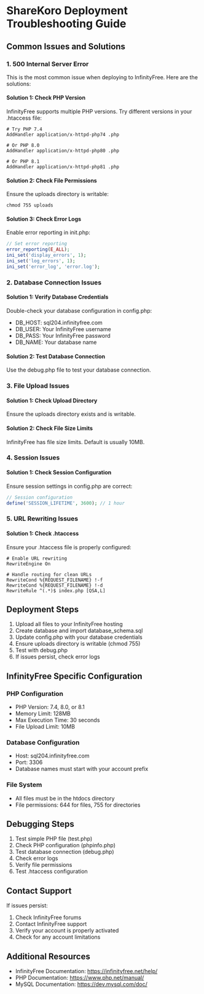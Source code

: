 # ShareKoro Deployment Troubleshooting Guide

## Common Issues and Solutions

### 1. 500 Internal Server Error

This is the most common issue when deploying to InfinityFree. Here are the solutions:

#### Solution 1: Check PHP Version
InfinityFree supports multiple PHP versions. Try different versions in your .htaccess file:
```
# Try PHP 7.4
AddHandler application/x-httpd-php74 .php

# Or PHP 8.0
AddHandler application/x-httpd-php80 .php

# Or PHP 8.1
AddHandler application/x-httpd-php81 .php
```

#### Solution 2: Check File Permissions
Ensure the uploads directory is writable:
```
chmod 755 uploads
```

#### Solution 3: Check Error Logs
Enable error reporting in init.php:
```php
// Set error reporting
error_reporting(E_ALL);
ini_set('display_errors', 1);
ini_set('log_errors', 1);
ini_set('error_log', 'error.log');
```

### 2. Database Connection Issues

#### Solution 1: Verify Database Credentials
Double-check your database configuration in config.php:
- DB_HOST: sql204.infinityfree.com
- DB_USER: Your InfinityFree username
- DB_PASS: Your InfinityFree password
- DB_NAME: Your database name

#### Solution 2: Test Database Connection
Use the debug.php file to test your database connection.

### 3. File Upload Issues

#### Solution 1: Check Upload Directory
Ensure the uploads directory exists and is writable.

#### Solution 2: Check File Size Limits
InfinityFree has file size limits. Default is usually 10MB.

### 4. Session Issues

#### Solution 1: Check Session Configuration
Ensure session settings in config.php are correct:
```php
// Session configuration
define('SESSION_LIFETIME', 3600); // 1 hour
```

### 5. URL Rewriting Issues

#### Solution 1: Check .htaccess
Ensure your .htaccess file is properly configured:
```
# Enable URL rewriting
RewriteEngine On

# Handle routing for clean URLs
RewriteCond %{REQUEST_FILENAME} !-f
RewriteCond %{REQUEST_FILENAME} !-d
RewriteRule ^(.*)$ index.php [QSA,L]
```

## Deployment Steps

1. Upload all files to your InfinityFree hosting
2. Create database and import database_schema.sql
3. Update config.php with your database credentials
4. Ensure uploads directory is writable (chmod 755)
5. Test with debug.php
6. If issues persist, check error logs

## InfinityFree Specific Configuration

### PHP Configuration
- PHP Version: 7.4, 8.0, or 8.1
- Memory Limit: 128MB
- Max Execution Time: 30 seconds
- File Upload Limit: 10MB

### Database Configuration
- Host: sql204.infinityfree.com
- Port: 3306
- Database names must start with your account prefix

### File System
- All files must be in the htdocs directory
- File permissions: 644 for files, 755 for directories

## Debugging Steps

1. Test simple PHP file (test.php)
2. Check PHP configuration (phpinfo.php)
3. Test database connection (debug.php)
4. Check error logs
5. Verify file permissions
6. Test .htaccess configuration

## Contact Support

If issues persist:
1. Check InfinityFree forums
2. Contact InfinityFree support
3. Verify your account is properly activated
4. Check for any account limitations

## Additional Resources

- InfinityFree Documentation: https://infinityfree.net/help/
- PHP Documentation: https://www.php.net/manual/
- MySQL Documentation: https://dev.mysql.com/doc/
